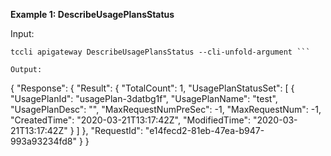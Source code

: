 **Example 1: DescribeUsagePlansStatus**



Input: 

```
tccli apigateway DescribeUsagePlansStatus --cli-unfold-argument ```

Output: 
```
{
    "Response": {
        "Result": {
            "TotalCount": 1,
            "UsagePlanStatusSet": [
                {
                    "UsagePlanId": "usagePlan-3datbg1f",
                    "UsagePlanName": "test",
                    "UsagePlanDesc": "",
                    "MaxRequestNumPreSec": -1,
                    "MaxRequestNum": -1,
                    "CreatedTime": "2020-03-21T13:17:42Z",
                    "ModifiedTime": "2020-03-21T13:17:42Z"
                }
            ]
        },
        "RequestId": "e14fecd2-81eb-47ea-b947-993a93234fd8"
    }
}
```

